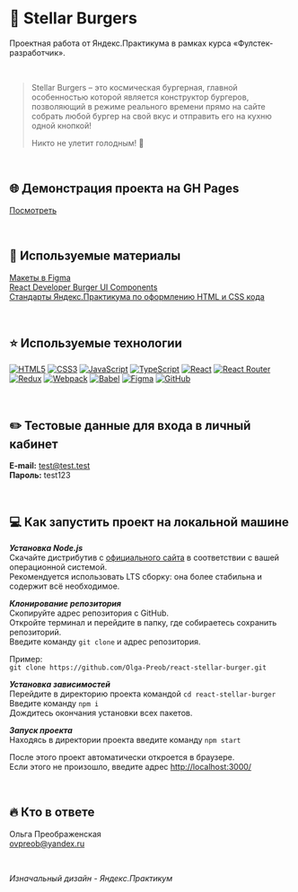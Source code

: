 # 🍔 Stellar Burgers
Проектная работа от Яндекс.Практикума в рамках курса «Фулстек-разработчик».

<br>

>Stellar Burgers – это космическая бургерная, главной особенностью которой является конструктор бургеров, позволяющий в режиме реального времени прямо на сайте собрать любой бургер на свой вкус и отправить его на кухню одной кнопкой!
>
>Никто не улетит голодным! 🚀

<br>

## 🌐 Демонстрация проекта на GH Pages
[Посмотреть](https://olga-preob.github.io/react-stellar-burger/)

<br>

## 📌 Используемые материалы
[Макеты в Figma](https://www.figma.com/file/ocw9a6hNGeAejl4F3G9fp8/React-_-%D0%9F%D1%80%D0%BE%D0%B5%D0%BA%D1%82%D0%BD%D1%8B%D0%B5-%D0%B7%D0%B0%D0%B4%D0%B0%D1%87%D0%B8-(3-%D0%BC%D0%B5%D1%81%D1%8F%D1%86%D0%B0)_external_link?type=design&node-id=2-1&mode=design)     
[React Developer Burger UI Components](https://yandex-practicum.github.io/react-developer-burger-ui-components/docs/)     
[Стандарты Яндекс.Практикума по оформлению HTML и CSS кода](https://code.s3.yandex.net/web-developer/static/design-rules/index.html)

<br>

## ⭐ Используемые технологии
[![HTML5](https://img.shields.io/badge/html5-%23E34F26.svg?style=for-the-badge&logo=html5&logoColor=white)](https://developer.mozilla.org/en-US/docs/Web/HTML) [![CSS3](https://img.shields.io/badge/css3-%231572B6.svg?style=for-the-badge&logo=css3&logoColor=white)](https://developer.mozilla.org/en-US/docs/Web/CSS) [![JavaScript](https://img.shields.io/badge/javascript-%23323330.svg?style=for-the-badge&logo=javascript&logoColor=%23F7DF1E)](https://developer.mozilla.org/en-US/docs/Learn/JavaScript) [![TypeScript](https://img.shields.io/badge/typescript-%23007ACC.svg?style=for-the-badge&logo=typescript&logoColor=white)](https://www.typescriptlang.org/) [![React](https://img.shields.io/badge/react-%2320232a.svg?style=for-the-badge&logo=react&logoColor=%2361DAFB)](https://react.dev/) [![React Router](https://img.shields.io/badge/React_Router-CA4245?style=for-the-badge&logo=react-router&logoColor=white)](https://reactrouter.com/en/main) [![Redux](https://img.shields.io/badge/redux-%23593d88.svg?style=for-the-badge&logo=redux&logoColor=white)](https://react-redux.js.org/) [![Webpack](https://img.shields.io/badge/webpack-%238DD6F9.svg?style=for-the-badge&logo=webpack&logoColor=black)](https://webpack.js.org/) [![Babel](https://img.shields.io/badge/Babel-F9DC3e?style=for-the-badge&logo=babel&logoColor=black)](https://babeljs.io/) [![Figma](https://img.shields.io/badge/figma-%23F24E1E.svg?style=for-the-badge&logo=figma&logoColor=white)](https://www.figma.com/) [![GitHub](https://img.shields.io/badge/github-%23121011.svg?style=for-the-badge&logo=github&logoColor=white)](https://github.com/)

<br>

## ✏️ Тестовые данные для входа в личный кабинет
**E-mail:** test@test.test     
**Пароль:** test123

<br>

## 💻 Как запустить проект на локальной машине
**_Установка Node.js_**     
Cкачайте дистрибутив с [официального сайта](https://nodejs.org/en/) в соответствии с вашей операционной системой.     
Рекомендуется использовать LTS сборку: она более стабильна и содержит всё необходимое.

**_Клонирование репозитория_**     
Скопируйте адрес репозитория с GitHub.     
Откройте терминал и перейдите в папку, где собираетесь сохранить репозиторий.     
Введите команду `git clone` и адрес репозитория.     

Пример:     
`git clone https://github.com/Olga-Preob/react-stellar-burger.git`

**_Установка зависимостей_**     
Перейдите в директорию проекта командой `cd react-stellar-burger`     
Введите команду `npm i`     
Дождитесь окончания установки всех пакетов.

**_Запуск проекта_**     
Находясь в директории проекта введите команду `npm start`     

После этого проект автоматически откроется в браузере.     
Если этого не произошло, введите адрес [http://localhost:3000/](http://localhost:3000/)

<br>

## 🔥 Кто в ответе
Ольга Преображенская     
ovpreob@yandex.ru

<br>

_Изначальный дизайн - Яндекс.Практикум_
